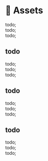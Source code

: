# 🌋 Assets

todo; <br/>
todo; <br/>
todo; <br/>

## todo

todo; <br/>
todo; <br/>
todo; <br/>

## todo

todo; <br/>
todo; <br/>
todo; <br/>

## todo

todo; <br/>
todo; <br/>
todo; <br/>
